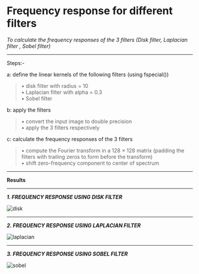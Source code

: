 # Frequency response for different filters

*To calculate the frequency responses of the 3 filters (Disk filter, Laplacian filter , Sobel filter)*

___________
Steps:-

a: define the linear kernels of the following filters (using fspecial())                
>• disk filter with radius = 10             
>• Laplacian filter with alpha = 0.3          
>• Sobel filter                         
  
b: apply the filters                        
>• convert the input image to double precision                   
>• apply the 3 filters respectively                          
  
c: calculate the frequency responses of the 3 filters                        
>• compute the Fourier transform in a 128 × 128 matrix (padding the filters with trailing zeros to form before the transform)                      
>• shift zero-frequency component to center of spectrum                            

                         
                              
                              
********************************************                                         
**Results**               
********************************************            
***1. FREQUENCY RESPONSE USING DISK FILTER***                    
                                    
![disk](https://user-images.githubusercontent.com/92868130/199800312-b20b8e10-ded1-49b6-ad0f-7ed7b9166ff6.jpg)                      
                       
*********************************************                                  
***2. FREQUENCY RESPONSE USING LAPLACIAN FILTER***               

                       
![laplacian](https://user-images.githubusercontent.com/92868130/199800797-debf6df2-b96b-43c1-93c2-a757d4a22adb.jpg)
       
       
 **************************************************      
 ***3. FREQUENCY RESPONSE USING SOBEL FILTER***   
 
 ![sobel](https://user-images.githubusercontent.com/92868130/199801490-3065a975-abfa-4513-b5ff-f1bccf72c28f.jpg)




